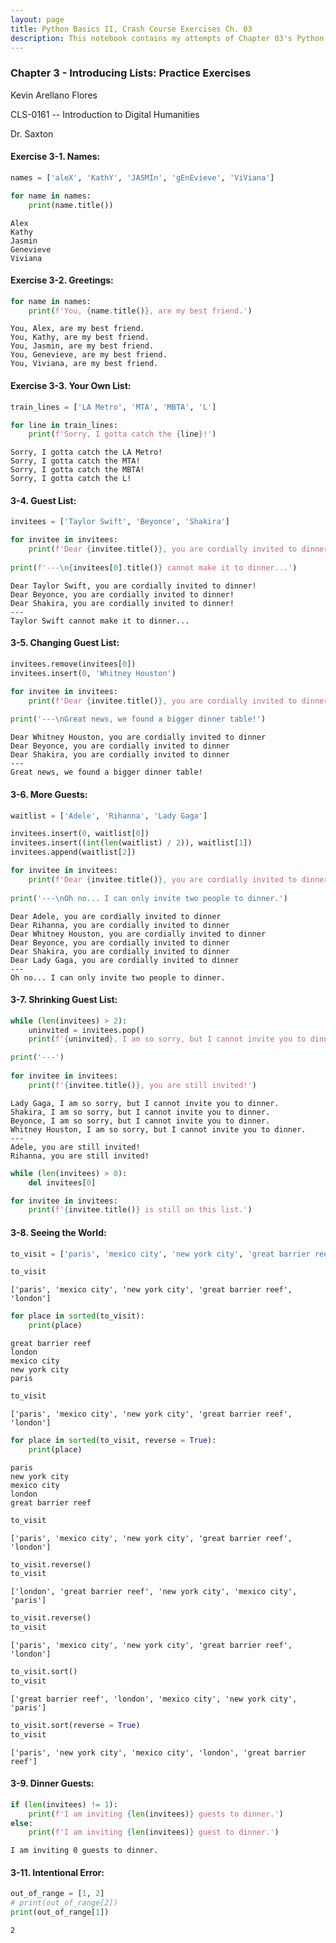 ```yaml
---
layout: page
title: Python Basics II, Crash Course Exercises Ch. 03
description: This notebook contains my attempts of Chapter 03's Python exercises.
---
```


### Chapter 3 - Introducing Lists: Practice Exercises

Kevin Arellano Flores

CLS-0161 -- Introduction to Digital Humanities

Dr. Saxton

#### Exercise 3-1. Names:


```python
names = ['aleX', 'KathY', 'JASMIn', 'gEnEvieve', 'ViViana']

for name in names:
    print(name.title())
```

    Alex
    Kathy
    Jasmin
    Genevieve
    Viviana


#### Exercise 3-2. Greetings:


```python
for name in names:
    print(f'You, {name.title()}, are my best friend.')
```

    You, Alex, are my best friend.
    You, Kathy, are my best friend.
    You, Jasmin, are my best friend.
    You, Genevieve, are my best friend.
    You, Viviana, are my best friend.


#### Exercise 3-3. Your Own List:


```python
train_lines = ['LA Metro', 'MTA', 'MBTA', 'L']

for line in train_lines:
    print(f'Sorry, I gotta catch the {line}!')
```

    Sorry, I gotta catch the LA Metro!
    Sorry, I gotta catch the MTA!
    Sorry, I gotta catch the MBTA!
    Sorry, I gotta catch the L!


#### 3-4. Guest List:


```python
invitees = ['Taylor Swift', 'Beyonce', 'Shakira']

for invitee in invitees:
    print(f'Dear {invitee.title()}, you are cordially invited to dinner!')
    
print(f'---\n{invitees[0].title()} cannot make it to dinner...')
```

    Dear Taylor Swift, you are cordially invited to dinner!
    Dear Beyonce, you are cordially invited to dinner!
    Dear Shakira, you are cordially invited to dinner!
    ---
    Taylor Swift cannot make it to dinner...


#### 3-5. Changing Guest List:


```python
invitees.remove(invitees[0])
invitees.insert(0, 'Whitney Houston')

for invitee in invitees:
    print(f'Dear {invitee.title()}, you are cordially invited to dinner')
    
print('---\nGreat news, we found a bigger dinner table!')
```

    Dear Whitney Houston, you are cordially invited to dinner
    Dear Beyonce, you are cordially invited to dinner
    Dear Shakira, you are cordially invited to dinner
    ---
    Great news, we found a bigger dinner table!


#### 3-6. More Guests:


```python
waitlist = ['Adele', 'Rihanna', 'Lady Gaga']

invitees.insert(0, waitlist[0])
invitees.insert((int(len(waitlist) / 2)), waitlist[1])
invitees.append(waitlist[2])
```


```python
for invitee in invitees:
    print(f'Dear {invitee.title()}, you are cordially invited to dinner')
    
print('---\nOh no... I can only invite two people to dinner.')
```

    Dear Adele, you are cordially invited to dinner
    Dear Rihanna, you are cordially invited to dinner
    Dear Whitney Houston, you are cordially invited to dinner
    Dear Beyonce, you are cordially invited to dinner
    Dear Shakira, you are cordially invited to dinner
    Dear Lady Gaga, you are cordially invited to dinner
    ---
    Oh no... I can only invite two people to dinner.


#### 3-7. Shrinking Guest List:


```python
while (len(invitees) > 2):
    uninvited = invitees.pop()
    print(f'{uninvited}, I am so sorry, but I cannot invite you to dinner.')

print('---')
    
for invitee in invitees:
    print(f'{invitee.title()}, you are still invited!')
```

    Lady Gaga, I am so sorry, but I cannot invite you to dinner.
    Shakira, I am so sorry, but I cannot invite you to dinner.
    Beyonce, I am so sorry, but I cannot invite you to dinner.
    Whitney Houston, I am so sorry, but I cannot invite you to dinner.
    ---
    Adele, you are still invited!
    Rihanna, you are still invited!



```python
while (len(invitees) > 0):
    del invitees[0]

for invitee in invitees:
    print(f'{invitee.title()} is still on this list.')
```

#### 3-8. Seeing the World:


```python
to_visit = ['paris', 'mexico city', 'new york city', 'great barrier reef', 'london']
```


```python
to_visit
```




    ['paris', 'mexico city', 'new york city', 'great barrier reef', 'london']




```python
for place in sorted(to_visit):
    print(place)
```

    great barrier reef
    london
    mexico city
    new york city
    paris



```python
to_visit
```




    ['paris', 'mexico city', 'new york city', 'great barrier reef', 'london']




```python
for place in sorted(to_visit, reverse = True):
    print(place)
```

    paris
    new york city
    mexico city
    london
    great barrier reef



```python
to_visit
```




    ['paris', 'mexico city', 'new york city', 'great barrier reef', 'london']




```python
to_visit.reverse()
to_visit
```




    ['london', 'great barrier reef', 'new york city', 'mexico city', 'paris']




```python
to_visit.reverse()
to_visit
```




    ['paris', 'mexico city', 'new york city', 'great barrier reef', 'london']




```python
to_visit.sort()
to_visit
```




    ['great barrier reef', 'london', 'mexico city', 'new york city', 'paris']




```python
to_visit.sort(reverse = True)
to_visit
```




    ['paris', 'new york city', 'mexico city', 'london', 'great barrier reef']



#### 3-9. Dinner Guests:


```python
if (len(invitees) != 1):
    print(f'I am inviting {len(invitees)} guests to dinner.')
else:
    print(f'I am inviting {len(invitees)} guest to dinner.')
```

    I am inviting 0 guests to dinner.


#### 3-11. Intentional Error:


```python
out_of_range = [1, 2]
# print(out_of_range[2])
print(out_of_range[1])
```

    2


